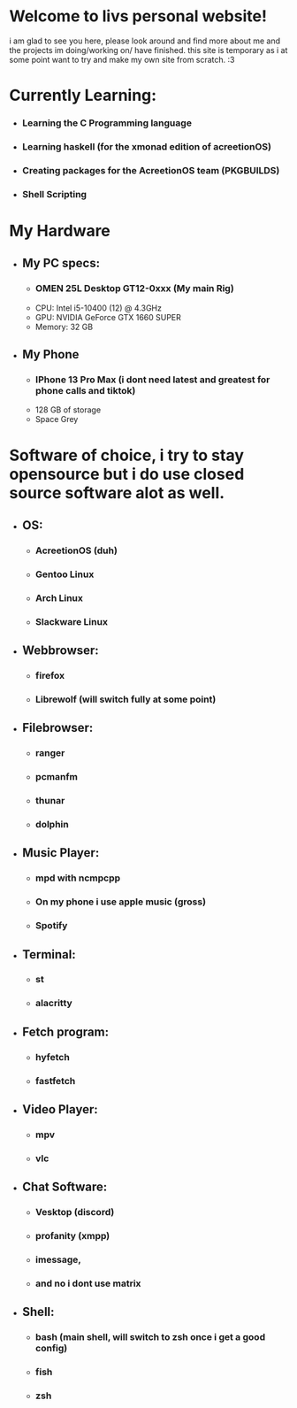 # Welcome to livs personal website!

i am glad to see you here, please look around and find more about me and the projects im doing/working on/ have finished. this site is temporary as i at some point want to try and make my own site from scratch. :3

# Currently Learning:
  - ### Learning the C Programming language
  - ### Learning haskell (for the xmonad edition of acreetionOS)
  - ### Creating packages for the AcreetionOS team (PKGBUILDS)
  - ### Shell Scripting

# My Hardware
- ## My PC specs:
  - ### OMEN 25L Desktop GT12-0xxx (My main Rig)
   - CPU: Intel i5-10400 (12) @ 4.3GHz
   - GPU: NVIDIA GeForce GTX 1660 SUPER
   - Memory: 32 GB

- ## My Phone
  - ### IPhone 13 Pro Max (i dont need latest and greatest for phone calls and tiktok)
   -  128 GB of storage
   -  Space Grey

# Software of choice, i try to stay opensource but i do use closed source software alot as well.

- ## OS: 
  - ### AcreetionOS (duh)
  - ### Gentoo Linux
  - ### Arch Linux
  - ### Slackware Linux
- ## Webbrowser: 
  - ### firefox
  - ### Librewolf (will switch fully at some point)
- ## Filebrowser: 
  - ### ranger
  - ### pcmanfm
  - ### thunar
  - ### dolphin
- ## Music Player: 
  - ### mpd with ncmpcpp 
  - ### On my phone i use apple music (gross)
  - ### Spotify
- ## Terminal: 
  - ### st 
  - ### alacritty 
- ## Fetch program: 
  - ### hyfetch 
  - ### fastfetch
- ## Video Player: 
  - ### mpv
  - ### vlc
- ## Chat Software: 
  - ### Vesktop (discord) 
  - ### profanity (xmpp) 
  - ### imessage, 
  - ### and no i dont use matrix
- ## Shell: 
  - ### bash (main shell, will switch to zsh once i get a good config)
  - ### fish
  - ### zsh
